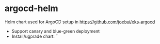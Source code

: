 # argocd-helm

Helm chart used for ArgoCD setup in <https://github.com/joebui/eks-argocd>

- Support canary and blue-green deployment
- Install/ugprade chart: ``
